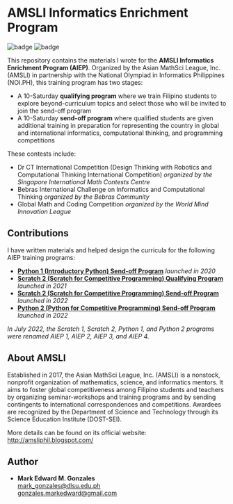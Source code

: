 # AMSLI Informatics Enrichment Program

![badge](https://img.shields.io/badge/language-Python-blue.svg)
![badge](https://img.shields.io/badge/language-Scratch-orange.svg)

This repository contains the materials I wrote for the <b>AMSLI Informatics Enrichment Program (AIEP)</b>. Organized by the Asian MathSci League, Inc. (AMSLI) in partnership with the National Olympiad in Informatics Philippines (NOI.PH), this training program has two stages:
- A 10-Saturday **qualifying program** where we train Filipino students to explore beyond-curriculum topics and select those who will be invited to join the send-off program
- A 10-Saturday **send-off program** where qualified students are given additional training in preparation for representing the country in global and international informatics, computational thinking, and programming competitions 

These contests include:

- Dr CT International Competition (Design Thinking with Robotics and Computational Thinking International Competition) <i>organized by the Singapore International Math Contests Centre</i>
- Bebras International Challenge on Informatics and Computational Thinking <i>organized by the Bebras Community</i>
- Global Math and Coding Competition <i>organized by the World Mind Innovation League</i>

## Contributions
I have written materials and helped design the curricula for the following AIEP training programs:
- [**Python 1 (Introductory Python) Send-off Program**](https://github.com/memgonzales/aiep-python-scratch/tree/master/Python%201%20-%20Send-off) *launched in 2020*
- [**Scratch 2 (Scratch for Competitive Programming) Qualifying Program**](https://github.com/memgonzales/aiep-python-scratch/tree/master/Scratch%202%20-%20Qualifying) *launched in 2021*
- [**Scratch 2 (Scratch for Competitive Programming) Send-off Program**](https://github.com/memgonzales/aiep-python-scratch/tree/master/Scratch%202%20-%20Send-off) *launched in 2022*
- [**Python 2 (Python for Competitive Programming) Send-off Program**](https://github.com/memgonzales/aiep-python-scratch/tree/master/Python%202%20-%20Send-off) *launched in 2022*

*In July 2022, the Scratch 1, Scratch 2, Python 1, and Python 2 programs were renamed AIEP 1, AIEP 2, AIEP 3, and AIEP 4.*

## About AMSLI
Established in 2017, the Asian MathSci League, Inc. (AMSLI) is a nonstock, nonprofit organization of mathematics, science, and informatics mentors. It aims to foster global competitiveness among Filipino students and teachers by organizing seminar-workshops and training programs and by sending contingents to international correspondences and competitions. Awardees are recognized by the Department of Science and Technology through its Science Education Institute (DOST-SEI).

More details can be found on its official website: http://amsliphil.blogspot.com/

## Author
- <b>Mark Edward M. Gonzales</b> <br/>
  mark_gonzales@dlsu.edu.ph <br/>
  gonzales.markedward@gmail.com
